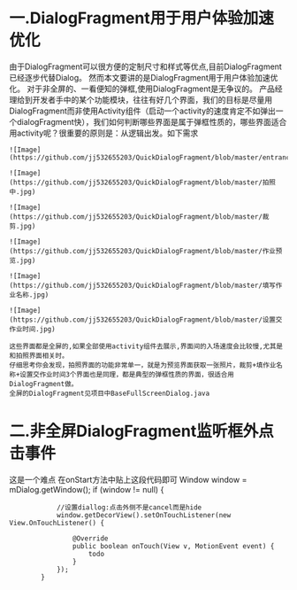# 一.DialogFragment用于用户体验加速优化
由于DialogFragment可以很方便的定制尺寸和样式等优点,目前DialogFragment已经逐步代替Dialog。
然而本文要讲的是DialogFragment用于用户体验加速优化。
    对于非全屏的、一看便知的弹框,使用DialogFragment是无争议的。
    产品经理给到开发者手中的某个功能模块，往往有好几个界面，我们的目标是尽量用DialogFragment而非使用Activity组件（启动一个activity的速度肯定不如弹出一个dialogFragment快），我们如何判断哪些界面是属于弹框性质的，哪些界面适合用activity呢？很重要的原则是：从逻辑出发。如下需求
    
    ![Image](https://github.com/jj532655203/QuickDialogFragment/blob/master/entrance.jpg)
    
    ![Image](https://github.com/jj532655203/QuickDialogFragment/blob/master/拍照中.jpg)
    
    ![Image](https://github.com/jj532655203/QuickDialogFragment/blob/master/裁剪.jpg)
    
    ![Image](https://github.com/jj532655203/QuickDialogFragment/blob/master/作业预览.jpg)
    
    ![Image](https://github.com/jj532655203/QuickDialogFragment/blob/master/填写作业名称.jpg)
    
    ![Image](https://github.com/jj532655203/QuickDialogFragment/blob/master/设置交作业时间.jpg)
    
    这些界面都是全屏的,如果全部使用activity组件去展示,界面间的入场速度会比较慢,尤其是和拍照界面相关时。
    仔细思考你会发现，拍照界面的功能非常单一，就是为预览界面获取一张照片，裁剪+填作业名称+设置交作业时间3个界面也是同理，都是典型的弹框性质的界面，很适合用DialogFragment做。
    全屏的DialogFragment见项目中BaseFullScreenDialog.java
    
    
# 二.非全屏DialogFragment监听框外点击事件
这是一个难点
在onStart方法中贴上这段代码即可
            Window window = mDialog.getWindow();
            if (window != null) {

                //设置diallog:点击外侧不是cancel而是hide
                window.getDecorView().setOnTouchListener(new View.OnTouchListener() {

                    @Override
                    public boolean onTouch(View v, MotionEvent event) {
                        todo
                    }
                });
            }
